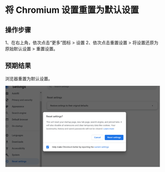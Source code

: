 # 将 Chromium 设置重置为默认设置

## 操作步骤

1、在右上角，依次点击“更多”图标 > 设置
2、依次点击重置设置 > 将设置还原为原始默认设置 > 重置设置。

## 预期结果

浏览器重置为默认设置。

![将Chromium设置重置为默认设置-1](./img/将Chromium设置重置为默认设置-1.png)
